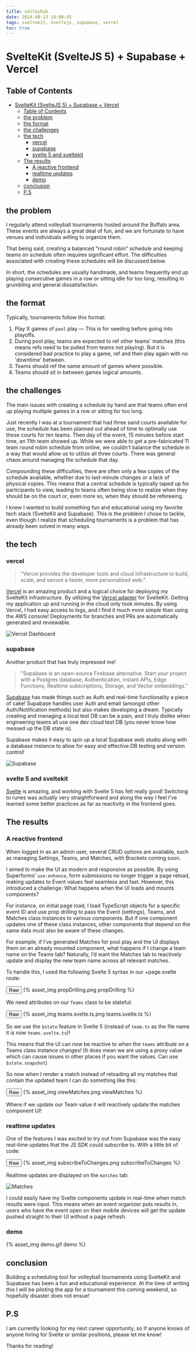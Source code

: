 ```yaml
---
title: volleyhub
date: 2024-08-13 14:00:45
tags: sveltekit, sveltejs, supabase, vercel
toc: true
---
```


# SvelteKit (SvelteJS 5) + Supabase + Vercel

## Table of Contents
- [SvelteKit (SvelteJS 5) + Supabase + Vercel](#sveltekit-sveltejs-5--supabase--vercel)
  - [Table of Contents](#table-of-contents)
  - [the problem](#the-problem)
  - [the format](#the-format)
  - [the challenges](#the-challenges)
  - [the tech](#the-tech)
    - [vercel](#vercel)
    - [supabase](#supabase)
    - [svelte 5 and sveltekit](#svelte-5-and-sveltekit)
  - [The results](#the-results)
    - [A reactive frontend](#a-reactive-frontend)
    - [realtime updates](#realtime-updates)
    - [demo](#demo)
  - [conclusion](#conclusion)
  - [P.S](#ps)

## the problem

I regularly attend volleyball tournaments hosted around the Buffalo area. These events are always a great deal of fun, and we are fortunate to have venues and individuals willing to organize them.

That being said, creating a balanced "round robin" schedule and keeping teams on schedule often requires significant effort. The difficulties associated with creating these schedules will be discussed below.

In short, the schedules are usually handmade, and teams frequently end up playing consecutive games in a row or sitting idle for too long, resulting in grumbling and general dissatisfaction.

## the format

Typically, tournaments follow this format:

1. Play X games of `pool` play — This is for seeding before going into playoffs.
2. During pool play, teams are expected to ref other teams' matches (this means refs need to be pulled from teams not playing). But it is considered bad practice to play a game, ref and then play again with no 'downtime' between.
3. Teams should ref the same amount of games where possible.
4. Teams should sit in between games logical amounts.

## the challenges

The main issues with creating a schedule by hand are that teams often end up playing multiple games in a row or sitting for too long.

Just recently I was at a tournament that had three sand courts available for use, the schedule has been planned out ahead of time to optimally use these courts for ten teams. Then day of the event, 15 minutes before start time, an 11th team showed up. While we were able to get a pre-fabricated 11 team round robin schedule from online, we couldn't balance the schedule in a way that would allow us to utilize all three courts. There was general chaos around managing the schedule that day.

Compounding these difficulties, there are often only a few copies of the schedule available, whether due to last-minute changes or a lack of physical copies. This means that a central schedule is typically taped up for participants to view, leading to teams often being slow to realize when they should be on the court or, even more so, when they should be refereeing.

I knew I wanted to build something fun and educational using my favorite tech stack (SvelteKit and Supabase). This is the problem I chose to tackle, even though I realize that scheduling tournaments is a problem that has already been solved in many ways.

## the tech

### vercel

> "Vercel provides the developer tools and cloud infrastructure to build, scale, and secure a faster, more personalized web."

[Vercel](https://vercel.com/) is an amazing product and a logical choice for deploying my SvelteKit infrastructure. By utilizing the [Vercel adapter](https://kit.svelte.dev/docs/adapter-vercel) for SvelteKit. Getting my application up and running in the cloud only took minutes. By using Vercel, I had easy access to logs, and I find it much more simple than using the AWS console! Deployments for branches and PRs are automatically generated and reviewable.

![Vercel Dashboard](/images/volleyhub/vercel.png)

### supabase

Another product that has truly impressed me!

> "Supabase is an open-source Firebase alternative. Start your project with a Postgres database, Authentication, instant APIs, Edge Functions, Realtime subscriptions, Storage, and Vector embeddings."

[Supabase](https://supabase.com/) has made things such as Auth and real-time functionality a piece of cake! Supabase handles user Auth and email (amongst other Auth/Notification methods) but also makes developing a dream. Typically creating and managing a local test DB can be a pain, and I truly dislike when engineering teams all use one dev cloud test DB (you never know how messed up the DB state is).

Supabase makes it easy to spin up a local Supabase web studio along with a database instance to allow for easy and effective DB testing and version control!

![Supabase](/images/volleyhub/supabase.png)

### svelte 5 and sveltekit

[Svelte](https://svelte.dev/) is amazing, and working with Svelte 5 has felt really good! Switching to runes was actually very straightforward and along the way I feel I've learned some better practices as far as reactivity in the frontend goes.

## The results

### A reactive frontend

When logged in as an admin user, several CRUD options are available, such as managing Settings, Teams, and Matches, with Brackets coming soon.

I aimed to make the UI as modern and responsive as possible. By using Superforms’ `use:enhance`, form submissions no longer trigger a page reload, making updates to Event values feel seamless and fast. However, this introduced a challenge: What happens when the UI loads and mounts components?

For instance, on initial page load, I load TypeScript objects for a specific event ID and use prop drilling to pass the Event (settings), Teams, and Matches class instances to various components. But if one component updates one of these class instances, other components that depend on the same data must also be aware of these changes.

For example, if I’ve generated Matches for pool play and the UI displays them on an already mounted component, what happens if I change a team name on the Teams tab? Naturally, I’d want the Matches tab to reactively update and display the new team name across all relevant matches.

To handle this, I used the following Svelte 5 syntax in our +page.svelte route:

<div class="code-class">
  <button class="code-toggle">Raw</button>
  {% asset_img propDrilling.png propDrilling %}
  <p class="code-snippet"></p>
</div>

We need attributes on our `Teams` class to be stateful:

<div class="code-class">
  <button class="code-toggle">Raw</button>
  {% asset_img teams.svelte.ts.png teams.svelte.ts %}
  <p class="code-snippet"></p>
</div>

So we use the `$state` feature in Svelte 5 (instead of `team.ts` as the file name it is now `teams.svelte.ts`)!

This means that the UI can now be reactive to when the `teams` attribute on a Teams class instance changes! (It does mean we are using a proxy value which can cause issues in other places if you want the values. Can use `$state.snapshot`)

So now when I render a match instead of reloading all my matches that contain the updated team I can do something like this:

<div class="code-class">
  <button class="code-toggle">Raw</button>
  {% asset_img viewMatches.png viewMatches %}
  <p class="code-snippet"></p>
</div>

Where if we update our Team value it will reactively update the matches component UI!

### realtime updates

One of the features I was excited to try out from Supabase was the easy real-time updates that the JS SDK could subscribe to. With a little bit of code:

<div class="code-class">
  <button class="code-toggle">Raw</button>
  {% asset_img subscribeToChanges.png subscribeToChanges %}
  <p class="code-snippet"></p>
</div>

Realtime updates are displayed on the `matches` tab:

![Matches](/images/volleyhub/matches.png)

I could easily have my Svelte components update in real-time when match results were input. This means when an event organizer puts results in, users who have the event open on their mobile devices will get the update pushed straight to their UI without a page refresh.

### demo

{% asset_img demo.gif demo %}

## conclusion

Building a scheduling tool for volleyball tournaments using SvelteKit and Supabase has been a fun and educational experience. At the time of writing this I will be piloting the app for a tournament this coming weekend, so hopefully disaster does not ensue!


## P.S

I am currently looking for my next career opportunity, so if anyone knows of anyone hiring for Svelte or similar positions, please let me know!

Thanks for reading!
